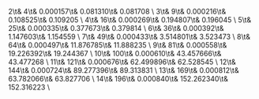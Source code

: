 2\t& 4\t&  0.000157\t&  0.081310\t&  0.081708 \\
3\t& 9\t&  0.000216\t&  0.108525\t&  0.109205 \\
4\t& 16\t&  0.000269\t&  0.194807\t&  0.196045 \\
5\t& 25\t&  0.000335\t&  0.377673\t&  0.379814 \\
6\t& 36\t&  0.000392\t&  1.147603\t&  1.154559 \\
7\t& 49\t&  0.000433\t&  3.514801\t&  3.523473 \\
8\t& 64\t&  0.000497\t&  11.876785\t&  11.888235 \\
9\t& 81\t&  0.000558\t&  19.226392\t&  19.244367 \\
10\t& 100\t&  0.000610\t&  43.457666\t&  43.477268 \\
11\t& 121\t&  0.000676\t&  62.499896\t&  62.528545 \\
12\t& 144\t&  0.000724\t&  89.277396\t&  89.313831 \\
13\t& 169\t&  0.000812\t&  63.782066\t&  63.827706 \\
14\t& 196\t&  0.000840\t&  152.262340\t&  152.316223 \\
